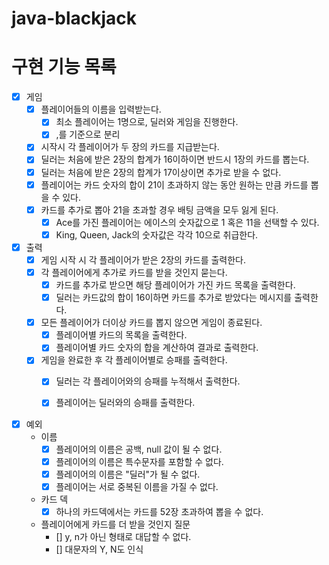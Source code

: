 # java-blackjack

# 구현 기능 목록

-[x] 게임
    - [x] 플레이어들의 이름을 입력받는다.
        - [x] 최소 플레이어는 1명으로, 딜러와 게임을 진행한다.
        - [x] ,를 기준으로 분리

    - [x] 시작시 각 플레이어가 두 장의 카드를 지급받는다.
    - [x] 딜러는 처음에 받은 2장의 합계가 16이하이면 반드시 1장의 카드를 뽑는다.
    - [x] 딜러는 처음에 받은 2장의 합계가 17이상이면 추가로 받을 수 없다.
    - [x] 플레이어는 카드 숫자의 합이 21이 초과하지 않는 동안 원하는 만큼 카드를 뽑을 수 있다.
    - [x] 카드를 추가로 뽑아 21을 초과할 경우 배팅 금액을 모두 잃게 된다.
        - [x] Ace를 가진 플레이어는 에이스의 숫자값으로 1 혹은 11을 선택할 수 있다.
        - [x] King, Queen, Jack의 숫자값은 각각 10으로 취급한다.

-[x] 출력
    - [x] 게임 시작 시 각 플레이어가 받은 2장의 카드를 출력한다.
    - [x] 각 플레이어에게 추가로 카드를 받을 것인지 묻는다.
        - [x] 카드를 추가로 받으면 해당 플레이어가 가진 카드 목록을 출력한다.
        - [x] 딜러는 카드값의 합이 16이하면 카드를 추가로 받았다는 메시지를 출력한다.

    - [x] 모든 플레이어가 더이상 카드를 뽑지 않으면 게임이 종료된다.
        - [x] 플레이어별 카드의 목록을 출력한다.
        - [x] 플레이어별 카드 숫자의 합을 계산하여 결과로 출력한다.

    - [x] 게임을 완료한 후 각 플레이어별로 승패를 출력한다.
        - [x] 딜러는 각 플레이어와의 승패를 누적해서 출력한다.
        - [x] 플레이어는 딜러와의 승패를 출력한다.


- [x] 예외
    - 이름
        - [x] 플레이어의 이름은 공백, null 값이 될 수 없다.
        - [x] 플레이어의 이름은 특수문자를 포함할 수 없다.
        - [x] 플레이어의 이름은 "딜러"가 될 수 없다.
        - [x] 플레이어는 서로 중복된 이름을 가질 수 없다.

    - 카드 덱
        - [x] 하나의 카드덱에서는 카드를 52장 초과하여 뽑을 수 없다.

    - 플레이어에게 카드를 더 받을 것인지 질문
        - [] y, n가 아닌 형태로 대답할 수 없다.
        - [] 대문자의 Y, N도 인식
